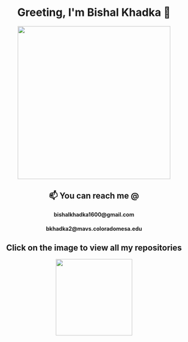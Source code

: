 <h1 align = 'center'>  Greeting, I'm Bishal Khadka 👋 </h1>
<div align='center'>
<img src = "https://scontent-den4-1.xx.fbcdn.net/v/t1.0-9/116108607_3284456461620564_6814871328061422676_o.jpg?_nc_cat=106&_nc_sid=09cbfe&_nc_ohc=6HqOMKXYnxQAX9Hzf5W&_nc_ht=scontent-den4-1.xx&oh=7f6a8d07d4b009e9c09cfc7d83f91a36&oe=5F97ABC1" height=400 width=400>
 </div>
<h2 align='center'> 📫 You can reach me @ </h2>
  <h4 align='center'> bishalkhadka1600@gmail.com </h4>  <h4 align='center'> bkhadka2@mavs.coloradomesa.edu </h4>
  
<h2 align='center'> Click on the image to view all my repositories </h2>

  <div align='center'>
<a href = "https://github.com/bkhadka2?tab=repositories"> <img src = 'https://cdn.pixabay.com/photo/2019/02/24/03/51/iron-4016951_960_720.jpg' height = 200 width = 200> </a>
  </div>
